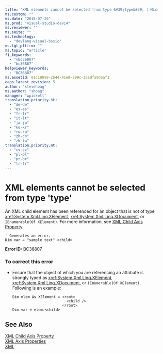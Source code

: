```yaml
---
title: "XML elements cannot be selected from type &#39;type&#39; | Microsoft Docs"
ms.custom: ""
ms.date: "2015-07-20"
ms.prod: "visual-studio-dev14"
ms.reviewer: ""
ms.suite: ""
ms.technology: 
  - "devlang-visual-basic"
ms.tgt_pltfrm: ""
ms.topic: "article"
f1_keywords: 
  - "vbc36807"
  - "bc36807"
helpviewer_keywords: 
  - "BC36807"
ms.assetid: 01c19899-2b44-41e9-a99c-35edfa0deaf1
caps.latest.revision: 5
author: "stevehoag"
ms.author: "shoag"
manager: "wpickett"
translation.priority.ht: 
  - "de-de"
  - "es-es"
  - "fr-fr"
  - "it-it"
  - "ja-jp"
  - "ko-kr"
  - "ru-ru"
  - "zh-cn"
  - "zh-tw"
translation.priority.mt: 
  - "cs-cz"
  - "pl-pl"
  - "pt-br"
  - "tr-tr"
---
```

# XML elements cannot be selected from type &#39;type&#39;
An XML child element has been referenced for an object that is not of type <xref:System.Xml.Linq.XElement>, <xref:System.Xml.Linq.XDocument>, or `IEnumerable(Of XElement)`. For more information, see [XML Child Axis Property](../../visual-basic/language-reference/xml-axis/xml-child-axis-property.md).  
  
```vb#  
' Generates an error.  
Dim var = "sample text".<child>  
```  
  
 **Error ID:** BC36807  
  
### To correct this error  
  
-   Ensure that the object of which you are referencing an attribute is strongly typed as <xref:System.Xml.Linq.XElement>, <xref:System.Xml.Linq.XDocument>, or `IEnumerable(Of XElement)`. Following is an example:  
  
    ```vb#  
    Dim elem As XElement = <root>  
                             <child />  
                           </root>  
    Dim var = elem.<child>  
    ```  
  
## See Also  
 [XML Child Axis Property](../../visual-basic/language-reference/xml-axis/xml-child-axis-property.md)   
 [XML Axis Properties](../../visual-basic/language-reference/xml-axis/xml-axis-properties.md)   
 [XML](../../visual-basic/programming-guide/language-features/xml/index.md)